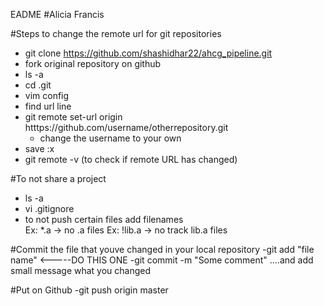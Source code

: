 EADME
#Alicia Francis 

#Steps to change the remote url for git repositories
- git clone https://github.com/shashidhar22/ahcg_pipeline.git
- fork original repository on github
- ls -a
- cd .git
- vim config
- find url line
- git remote set-url origin htttps://github.com/username/otherrepository.git
	- change the username to your own
- save :x
- git remote -v (to check if remote URL has changed)

#To not share a project
- ls -a 
- vi .gitignore 
- to not push certain files add filenames 	
	Ex: *.a -> no .a files
	Ex: !lib.a -> no track lib.a files

#Commit the file that youve changed in your local repository
-git add "file name" <-----DO THIS ONE 
-git commit -m "Some comment"  ....and add small message what you changed

#Put on Github
-git push origin master
